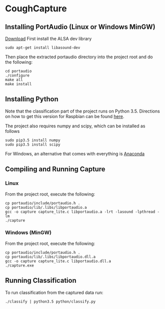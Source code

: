 # CoughCapture

## Installing PortAudio (Linux or Windows MinGW)

[Download](http://www.portaudio.com/download.html)
First install the ALSA dev library
```
sudo apt-get install libasound-dev
```

Then place the extracted portaudio directory into the project root and do the following:
```
cd portaudio
./configure
make all
make install
```

## Installing Python

Note that the classification part of the project runs on Python 3.5. Directions on how to get this version for Raspbian can be found [here](http://bohdan-danishevsky.blogspot.com/2015/10/building-python-35-on-raspberry-pi-2.html).

The project also requires numpy and scipy, which can be installed as follows

```
sudo pip3.5 install numpy
sudo pip3.5 install scipy
```

For Windows, an alternative that comes with everything is [Anaconda](https://www.continuum.io/downloads)


## Compiling and Running Capture

### Linux
From the project root, execute the following:
```
cp portaudio/include/portaudio.h .
cp portaudio/lib/.libs/libportaudio.a
gcc -o capture capture_lite.c libportaudio.a -lrt -lasound -lpthread -lm
./capture
```
### Windows (MinGW)
From the project root, execute the following:
```
cp portaudio/include/portaudio.h .
cp portaudio/lib/.libs/libportaudio.dll.a
gcc -o capture capture_lite.c libportaudio.dll.a
./capture.exe
```

## Running Classification

To run classification from the captured data run:
```
./classify | python3.5 python/classify.py
```